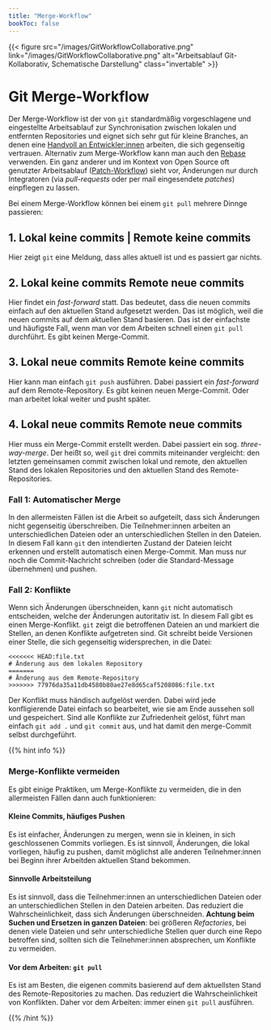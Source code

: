 ```yaml
---
title: "Merge-Workflow"
bookToc: false
---
```


{{< figure src="/images/GitWorkflowCollaborative.png" link="/images/GitWorkflowCollaborative.png" alt="Arbeitsablauf Git-Kollaborativ, Schematische Darstellung" class="invertable" >}}

# Git Merge-Workflow

Der Merge-Workflow ist der von `git` standardmäßig vorgeschlagene und eingestellte Arbeitsablauf zur Synchronisation zwischen lokalen und entfernten Repositories und eignet sich sehr gut für kleine Branches, an denen eine [Handvoll an Entwickler:innen](https://en.wikipedia.org/wiki/The_Mythical_Man-Month) arbeiten, die sich gegenseitig vertrauen.
Alternativ zum Merge-Workflow kann man auch den [Rebase](https://git-scm.com/book/en/v2/Git-Branching-Rebasing) verwenden. 
Ein ganz anderer und im Kontext von Open Source oft genutzter Arbeitsablauf ([Patch-Workflow](https://git-scm.com/docs/gitworkflows")) sieht vor, Änderungen nur durch Integratoren (via *pull-requests* oder per mail eingesendete *patches*) einpflegen zu lassen.

Bei einem Merge-Workflow können bei einem `git pull` mehrere Dinnge passieren:

## 1. Lokal keine commits | Remote keine commits

Hier zeigt `git` eine Meldung, dass alles aktuell ist und es passiert gar nichts.

## 2. Lokal keine commits <i class="ri-arrow-left-line"></i> Remote neue commits

Hier findet ein *fast-forward* statt. 
Das bedeutet, dass die neuen commits einfach auf den aktuellen Stand aufgesetzt werden. 
Das ist möglich, weil die neuen commits auf dem aktuellen Stand basieren. Das ist der einfachste und häufigste Fall, wenn man vor dem Arbeiten schnell einen `git pull` durchführt. Es gibt keinen Merge-Commit.

## 3. Lokal neue commits <i class="ri-arrow-right-line"></i> Remote keine commits

Hier kann man einfach `git push` ausführen. 
Dabei passiert ein *fast-forward* auf dem Remote-Repository. Es gibt keinen neuen Merge-Commit. 
Oder man arbeitet lokal weiter und pusht später.

## 4. Lokal neue commits <i class="ri-expand-horizontal-s-line"></i> Remote neue commits

Hier muss ein Merge-Commit erstellt werden. 
Dabei passiert ein sog. *three-way-merge*. 
Der heißt so, weil `git` drei commits miteinander vergleicht: den letzten gemeinsamen commit zwischen lokal und remote, den aktuellen Stand des lokalen Repositories und den aktuellen Stand des Remote-Repositories.

### Fall 1: Automatischer Merge

In den allermeisten Fällen ist die Arbeit so aufgeteilt, dass sich Änderungen nicht gegenseitig überschreiben. Die Teilnehmer:innen arbeiten an unterschiedlichen Dateien oder an unterschiedlichen Stellen in den Dateien. In diesem Fall kann `git` den intendierten Zustand der Dateien leicht erkennen und erstellt automatisch einen Merge-Commit. Man muss nur noch die Commit-Nachricht schreiben (oder die Standard-Message übernehmen) und pushen.

### Fall 2: Konflikte

Wenn sich Änderungen überschneiden, kann `git` nicht automatisch entscheiden, welche der Änderungen autoritativ ist. 
In diesem Fall gibt es einen Merge-Konflikt. 
`git` zeigt die betroffenen Dateien an und markiert die Stellen, an denen Konflikte aufgetreten sind.
Git schreibt beide Versionen einer Stelle, die sich gegenseitig widersprechen, in die Datei:

```
<<<<<<< HEAD:file.txt
# Änderung aus dem lokalen Repository
=======
# Änderung aus dem Remote-Repository
>>>>>>> 77976da35a11db4580b80ae27e8d65caf5208086:file.txt
```

Der Konflikt muss händisch aufgelöst werden. 
Dabei wird jede konfligierende Datei einfach so bearbeitet, wie sie am Ende aussehen soll und gespeichert. 
Sind alle Konflikte zur Zufriedenheit gelöst, führt man einfach `git add .` und `git commit` aus, und hat damit den merge-Commit selbst durchgeführt.

{{% hint info %}}

### Merge-Konflikte vermeiden

Es gibt einige Praktiken, um Merge-Konflikte zu vermeiden, die in den allermeisten Fällen dann auch funktionieren:

#### Kleine Commits, häufiges Pushen

Es ist einfacher, Änderungen zu mergen, wenn sie in kleinen, in sich geschlossenen Commits vorliegen. Es ist sinnvoll, Änderungen, die lokal vorliegen, häufig zu pushen, damit möglichst alle anderen Teilnehmer:innen bei Beginn ihrer Arbeitden aktuellen Stand bekommen.

#### Sinnvolle Arbeitsteilung

Es ist sinnvoll, dass die Teilnehmer:innen an unterschiedlichen Dateien oder an unterschiedlichen Stellen in den Dateien arbeiten. Das reduziert die Wahrscheinlichkeit, dass sich Änderungen überschneiden. **Achtung beim Suchen und Ersetzen in ganzen Dateien**: bei größeren *Refactories*, bei denen viele Dateien und sehr unterschiedliche Stellen quer durch eine Repo betroffen sind, sollten sich die Teilnehmer:innen absprechen, um Konflikte zu vermeiden.

#### Vor dem Arbeiten: `git pull`

Es ist am Besten, die eigenen commits basierend auf dem aktuellsten Stand des Remote-Repositories zu machen. Das reduziert die Wahrscheinlichkeit von Konflikten. Daher vor dem Arbeiten: immer einen `git pull` ausführen.

{{% /hint %}}

